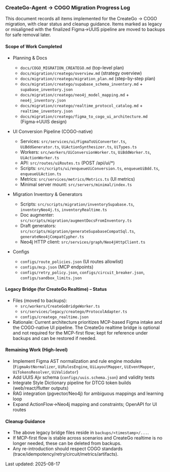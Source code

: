 ### CreateGo-Agent → COGO Migration Progress Log

This document records all items implemented for the CreateGo → COGO migration, with clear status and cleanup guidance. Items marked as legacy or misaligned with the finalized Figma→UUIS pipeline are moved to backups for safe removal later.

#### Scope of Work Completed
- Planning & Docs
  - `docs/COGO_MIGRATION_CREATEGO.md` (top-level plan)
  - `docs/migration/creatego/overview.md` (strategy overview)
  - `docs/migration/creatego/migration_plan.md` (step-by-step plan)
  - `docs/migration/creatego/supabase_schema_inventory.md` + `supabase_inventory.json`
  - `docs/migration/creatego/neo4j_model_mapping.md` + `neo4j_inventory.json`
  - `docs/migration/creatego/realtime_protocol_catalog.md` + `realtime_inventory.json`
  - `docs/migration/creatego/figma_to_cogo_ui_architecture.md` (Figma→UUIS design)

- UI Conversion Pipeline (COGO-native)
  - Services: `src/services/ui/FigmaToUiConverter.ts`, `UiBddGenerator.ts`, `UiActionSynthesizer.ts`, `UiTypes.ts`
  - Workers: `src/workers/UiConversionWorker.ts`, `UiBddWorker.ts`, `UiActionWorker.ts`
  - API: `src/routes/uiRoutes.ts` (POST /api/ui/*)
  - Scripts: `src/scripts/ui/enqueueUiConversion.ts`, `enqueueUiBdd.ts`, `enqueueUiAction.ts`
  - Metrics: `src/services/metrics/Metrics.ts` (UI metrics)
  - Minimal server mount: `src/servers/minimal/index.ts`

- Migration Inventory & Generators
  - Scripts: `src/scripts/migration/inventorySupabase.ts`, `inventoryNeo4j.ts`, `inventoryRealtime.ts`
  - Doc augmenter: `src/scripts/migration/augmentDocsFromInventory.ts`
  - Draft generators: `src/scripts/migration/generateSupabaseCompatSql.ts`, `generateNeo4jCompatCypher.ts`
  - Neo4j HTTP client: `src/services/graph/Neo4jHttpClient.ts`

- Configs
  - `configs/route_policies.json` (UI routes allowlist)
  - `configs/mcp.json` (MCP endpoints)
  - `configs/retry_policy.json`, `configs/circuit_breaker.json`, `configs/sandbox_limits.json`

#### Legacy Bridge (for CreateGo Realtime) – Status
- Files (moved to backups):
  - `src/workers/CreateGoBridgeWorker.ts`
  - `src/services/legacy/creatego/ProtocolAdapter.ts`
  - `configs/creatego_realtime.json`
- Rationale: Current architecture prioritizes MCP-based Figma intake and the COGO-native UI pipeline. The CreateGo realtime bridge is optional and not required for the MCP-first flow; kept for reference under backups and can be restored if needed.

#### Remaining Work (High-level)
- Implement Figma AST normalization and rule engine modules (`FigmaAstNormalizer`, `UiRulesEngine`, `UiLayoutMapper`, `UiEventMapper`, `UiTokensResolver`, `UiValidator`)
- Add UUIS Ajv schema (`configs/uuis.schema.json`) and validity tests
- Integrate Style Dictionary pipeline for DTCG token builds (web/react/flutter outputs)
- RAG integration (pgvector/Neo4j) for ambiguous mappings and learning loop
- Expand ActionFlow→Neo4j mapping and constraints; OpenAPI for UI routes

#### Cleanup Guidance
- The above legacy bridge files reside in `backups/<timestamp>/...`.
- If MCP-first flow is stable across scenarios and CreateGo realtime is no longer needed, these can be deleted from backups.
- Any re-introduction should respect COGO standards (trace/idempotency/retry/circuit/metrics/artifacts).

Last updated: 2025-08-17


